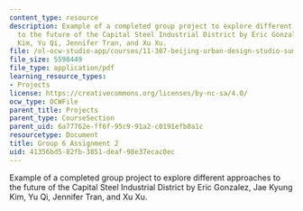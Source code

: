 ```yaml
---
content_type: resource
description: Example of a completed group project to explore different approaches
  to the future of the Capital Steel Industrial District by Eric Gonzalez, Jae Kyung
  Kim, Yu Qi, Jennifer Tran, and Xu Xu.
file: /ol-ocw-studio-app/courses/11-307-beijing-urban-design-studio-summer-2008/41356bd582fb3851deaf98e37ecac0ec_group6_assn2.pdf
file_size: 5598449
file_type: application/pdf
learning_resource_types:
- Projects
license: https://creativecommons.org/licenses/by-nc-sa/4.0/
ocw_type: OCWFile
parent_title: Projects
parent_type: CourseSection
parent_uid: 6a77762e-ff6f-95c9-91a2-c0191efb0a1c
resourcetype: Document
title: Group 6 Assignment 2
uid: 41356bd5-82fb-3851-deaf-98e37ecac0ec
---
```

Example of a completed group project to explore different approaches to the future of the Capital Steel Industrial District by Eric Gonzalez, Jae Kyung Kim, Yu Qi, Jennifer Tran, and Xu Xu.